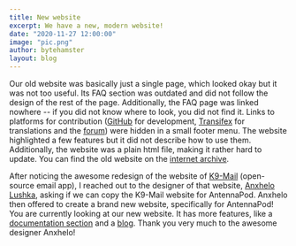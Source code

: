 ```yaml
---
title: New website
excerpt: We have a new, modern website!
date: "2020-11-27 12:00:00"
image: "pic.png"
author: bytehamster
layout: blog
---
```


Our old website was basically just a single page, which looked okay but it was not too useful. Its FAQ section was outdated and did not follow the design of the rest of the page. Additionally, the FAQ page was linked nowhere -- if you did not know where to look, you did not find it. Links to platforms for contribution ([GitHub](https://github.com/AntennaPod/AntennaPod/) for development, [Transifex](https://www.transifex.com/antennapod/antennapod/) for translations and the [forum](https://forum.antennapod.org/)) were hidden in a small footer menu. The website highlighted a few features but it did not describe how to use them. Additionally, the website was a plain html file, making it rather hard to update. You can find the old website on the [internet archive](https://web.archive.org/web/20200814004524/https://antennapod.org/).

After noticing the awesome redesign of the website of [K9-Mail](https://k9mail.app/) (open-source email app), I reached out to the designer of that website, [Anxhelo Lushka](https://github.com/AnXh3L0), asking if we can copy the K9-Mail website for AntennaPod. Anxhelo then offered to create a brand new website, specifically for AntennaPod! You are currently looking at our new website. It has more features, like a [documentation section](/documentation) and a [blog](/blog). Thank you very much to the awesome designer Anxhelo!
